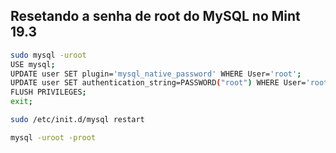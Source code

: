 ## Resetando a senha de root do MySQL no Mint 19.3

```bash
sudo mysql -uroot
USE mysql;
UPDATE user SET plugin='mysql_native_password' WHERE User='root';
UPDATE user SET authentication_string=PASSWORD("root") WHERE User='root';
FLUSH PRIVILEGES;
exit;

sudo /etc/init.d/mysql restart

mysql -uroot -proot
```

